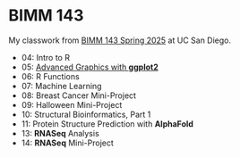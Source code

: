# BIMM 143
My classwork from [BIMM 143 Spring 2025](https://bioboot.github.io/bimm143_S25/) at UC San Diego.

- 04: Intro to R 
- 05: [Advanced Graphics with **ggplot2**](http://bbc.co.uk) 
- 06: R Functions
- 07: Machine Learning
- 08: Breast Cancer Mini-Project
- 09: Halloween Mini-Project
- 10: Structural Bioinformatics, Part 1
- 11: Protein Structure Prediction with **AlphaFold**
- 13: **RNASeq** Analysis
- 14: **RNASeq** Mini-Project

